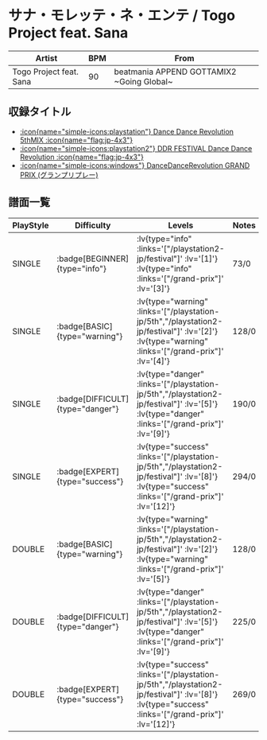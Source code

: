 # サナ・モレッテ・ネ・エンテ / Togo Project feat. Sana

|Artist|BPM|From|
|------|---|----|
|Togo Project feat. Sana|90|beatmania APPEND GOTTAMIX2 ~Going Global~|

## 収録タイトル

- [ :icon{name="simple-icons:playstation"} Dance Dance Revolution 5thMIX :icon{name="flag:jp-4x3"} ](/playstation-jp/5th)
- [ :icon{name="simple-icons:playstation2"} DDR FESTIVAL Dance Dance Revolution :icon{name="flag:jp-4x3"} ](/playstation2-jp/festival)
- [ :icon{name="simple-icons:windows"} DanceDanceRevolution GRAND PRIX (グランプリプレー)](/grand-prix)

## 譜面一覧

|PlayStyle|Difficulty|Levels|Notes|Movie|
|---------|----------|------|-----|-----|
|SINGLE| :badge[BEGINNER]{type="info"} | :lv{type="info" :links='["/playstation2-jp/festival"]' :lv='[1]'}  :lv{type="info" :links='["/grand-prix"]' :lv='[3]'} |73/0||
|SINGLE| :badge[BASIC]{type="warning"} | :lv{type="warning" :links='["/playstation-jp/5th","/playstation2-jp/festival"]' :lv='[2]'}  :lv{type="warning" :links='["/grand-prix"]' :lv='[4]'} |128/0||
|SINGLE| :badge[DIFFICULT]{type="danger"} | :lv{type="danger" :links='["/playstation-jp/5th","/playstation2-jp/festival"]' :lv='[5]'}  :lv{type="danger" :links='["/grand-prix"]' :lv='[9]'} |190/0||
|SINGLE| :badge[EXPERT]{type="success"} | :lv{type="success" :links='["/playstation-jp/5th","/playstation2-jp/festival"]' :lv='[8]'}  :lv{type="success" :links='["/grand-prix"]' :lv='[12]'} |294/0||
|DOUBLE| :badge[BASIC]{type="warning"} | :lv{type="warning" :links='["/playstation-jp/5th","/playstation2-jp/festival"]' :lv='[2]'}  :lv{type="warning" :links='["/grand-prix"]' :lv='[5]'} |128/0||
|DOUBLE| :badge[DIFFICULT]{type="danger"} | :lv{type="danger" :links='["/playstation-jp/5th","/playstation2-jp/festival"]' :lv='[5]'}  :lv{type="danger" :links='["/grand-prix"]' :lv='[9]'} |225/0||
|DOUBLE| :badge[EXPERT]{type="success"} | :lv{type="success" :links='["/playstation-jp/5th","/playstation2-jp/festival"]' :lv='[8]'}  :lv{type="success" :links='["/grand-prix"]' :lv='[12]'} |269/0||
